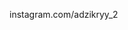 instagram.com/adzikryy_2
<!---
AdzikryStudio/AdzikryStudio is a ✨ special ✨ repository because its `README.md` (this file) appears on your GitHub profile.
You can click the Preview link to take a look at your changes.
--->
